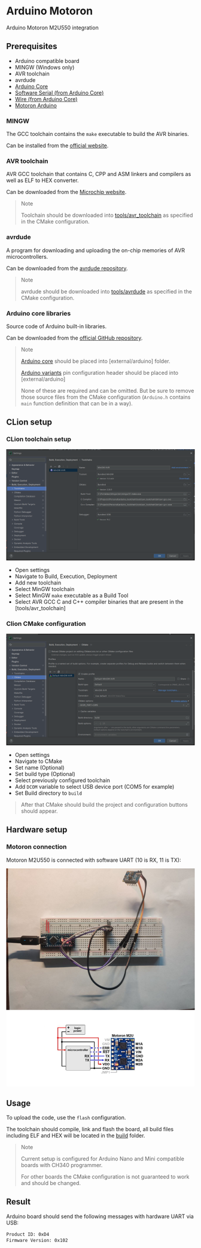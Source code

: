 # Arduino Motoron

Arduino Motoron M2U550 integration

## Prerequisites

- Arduino compatible board
- MINGW (Windows only)
- AVR toolchain
- avrdude
- [Arduino Core](https://github.com/arduino/ArduinoCore-avr)
- [Software Serial (from Arduino Core)](https://github.com/arduino/ArduinoCore-avr)
- [Wire (from Arduino Core)](https://github.com/arduino/ArduinoCore-avr)
- [Motoron Arduino](https://github.com/pololu/motoron-arduino)


### MINGW

The GCC toolchain contains the `make` executable to build the AVR binaries.

Can be installed from the [official website](https://www.mingw-w64.org/downloads/).

### AVR toolchain

AVR GCC toolchain that contains C, CPP and ASM linkers and compilers as well as ELF to HEX converter.

Can be downloaded from the [Microchip website](https://www.microchip.com/en-us/tools-resources/develop/microchip-studio/gcc-compilers).

> Note
> 
> Toolchain should be downloaded into [tools/avr_toolchain](tools/avr_toolchain) as specified in the CMake configuration.

### avrdude

A program for downloading and uploading the on-chip memories of AVR microcontrollers.

Can be downloaded from the [avrdude repository](https://github.com/avrdudes/avrdude).

> Note
> 
> avrdude should be downloaded into [tools/avrdude](tools/avrdude) as specified in the CMake configuration.

### Arduino core libraries

Source code of Arduino built-in libraries.

Can be downloaded from the [official GitHub repository](https://github.com/arduino/ArduinoCore-avr/).

> Note
> 
> [Arduino core](https://github.com/arduino/ArduinoCore-avr/tree/master/cores/arduino) should be placed into [external/arduino] folder.
> 
> [Arduino variants](https://github.com/arduino/ArduinoCore-avr/tree/master/variants) pin configuration header should be placed into [external/arduino]
> 
> None of these are required and can be omitted. But be sure to remove those source files from the CMake configuration (`Arduino.h` contains `main` function definition that can be in a way).

## CLion setup

### CLion toolchain setup

![Clion toolchain configuration](docs/clion_toolchain_configuration.png)

- Open settings
- Navigate to Build, Execution, Deployment
- Add new toolchain
- Select MinGW toolchain
- Select MinGW `make` executable as a Build Tool
- Select AVR GCC C and C++ compiler binaries that are present in the [tools/avr_toolchain]

### Clion CMake configuration

![Clion Cmake configuration](docs/clion_cmake_configuration.png)

- Open settings
- Navigate to CMake
- Set name (Optional)
- Set build type (Optional)
- Select previously configured toolchain
- Add `DCOM` variable to select USB device port (COM5 for example)
- Set Build directory to `build`

> After that CMake should build the project and configuration buttons should appear.

## Hardware setup

### Motoron connection

Motoron M2U550 is connected with software UART (10 is RX, 11 is TX):

![Motoron board](docs/hardware_setup_motoron_board.png)
![Motoron connection](docs/hardware_setup_motoron_connection.png)


## Usage

To upload the code, use the `flash` configuration. 

The toolchain should compile, link and flash the board, all build files including ELF and HEX will be located in the [build](build) folder.

> Note
> 
> Current setup is configured for Arduino Nano and Mini compatible boards with CH340 programmer.
> 
> For other boards the CMake configuration is not guaranteed to work and should be changed.

## Result

Arduino board should send the following messages with hardware UART via USB:

```text
Product ID: 0xD4
Firmware Version: 0x102
```
